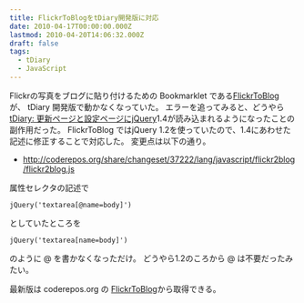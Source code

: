 ```yaml
---
title: FlickrToBlogをtDiary開発版に対応
date: 2010-04-17T00:00:00.000Z
lastmod: 2010-04-20T14:06:32.000Z
draft: false
tags:
  - tDiary
  - JavaScript
---
```


Flickrの写真をブログに貼り付けるための Bookmarklet である[FlickrToBlog](http://coderepos.org/share/wiki/FlickrToBlog) が、 tDiary 開発版で動かなくなっていた。 エラーを追ってみると、どうやら[tDiary: 更新ページと設定ページにjQuery](http://sho.tdiary.net/20100326.html)1.4が読み込まれるようになったことの副作用だった。 FlickrToBlog ではjQuery 1.2を使っていたので、1.4にあわせた記述に修正することで対応した。 変更点は以下の通り。

* <http://coderepos.org/share/changeset/37222/lang/javascript/flickr2blog/flickr2blog.js>

属性セレクタの記述で

```
jQuery('textarea[@name=body]')
```

としていたところを

```
jQuery('textarea[name=body]')
```

のように @ を書かなくなっただけ。 どうやら1.2のころから @ は不要だったみたい。

最新版は coderepos.org の [FlickrToBlog](http://coderepos.org/share/wiki/FlickrToBlog)から取得できる。
